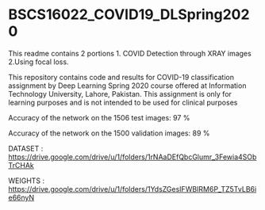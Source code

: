 # BSCS16022_COVID19_DLSpring2020

This readme contains 2 portions 1. COVID Detection through XRAY images 2.Using focal loss.

This repository contains code and results for COVID-19 classification assignment by Deep Learning Spring 2020 course offered at Information Technology University, Lahore, Pakistan. This assignment is only for learning purposes and is not intended to be used for clinical purposes

Accuracy of the network on the 1506 test images: 97 %

Accuracy of the network on the 1500 validation images: 89 %

DATASET : https://drive.google.com/drive/u/1/folders/1rNAaDEfQbcGlumr_3Fewia4SObTrCHAk

WEIGHTS : https://drive.google.com/drive/u/1/folders/1YdsZGesIFWBIRM6P_TZ5TvLB6ie66nyN
